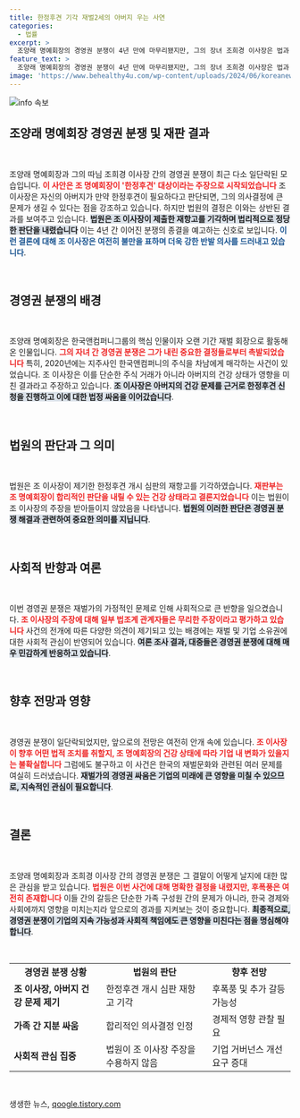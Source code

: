 ```yaml
---
title: 한정후견 기각 재벌2세의 아버지 우는 사연
categories:
  - 법률
excerpt: >
  조양래 명예회장의 경영권 분쟁이 4년 만에 마무리됐지만, 그의 장녀 조희경 이사장은 법과 진실에 대한 반발을 멈추지 않고 있습니다. 그녀는 아버지의 건강 상태 문제를 주장하며, 은폐된 비밀들이 드러날 날을 기다리고 있습니다. 클릭해 이 복잡한 이야기를 알아보세요!
feature_text: >
  조양래 명예회장의 경영권 분쟁이 4년 만에 마무리됐지만, 그의 장녀 조희경 이사장은 법과 진실에 대한 반발을 멈추지 않고 있습니다. 그녀는 아버지의 건강 상태 문제를 주장하며, 은폐된 비밀들이 드러날 날을 기다리고 있습니다. 클릭해 이 복잡한 이야기를 알아보세요!
image: 'https://www.behealthy4u.com/wp-content/uploads/2024/06/koreanews.jpg'
---
```


<p><img src="https://www.behealthy4u.com/wp-content/uploads/2024/06/koreanews.jpg" alt="info 속보" /></p>

<h2 data-ke-size="size26">조양래 명예회장 경영권 분쟁 및 재판 결과</h2>

<p data-ke-size="size16">&nbsp;</p>

<p>조양래 명예회장과 그의 따님 조희경 이사장 간의 경영권 분쟁이 최근 다소 일단락된 모습입니다. <b><span style="color: #ee2323;">이 사안은 조 명예회장이 '한정후견' 대상이라는 주장으로 시작되었습니다</span></b> 조 이사장은 자신의 아버지가 만약 한정후견이 필요하다고 판단되면, 그의 의사결정에 큰 문제가 생길 수 있다는 점을 강조하고 있습니다. 하지만 법원의 결정은 이와는 상반된 결과를 보여주고 있습니다. <b><span style="background-color: #21538527;">법원은 조 이사장이 제출한 재항고를 기각하며 법리적으로 정당한 판단을 내렸습니다</span></b> 이는 4년 간 이어진 분쟁의 종결을 예고하는 신호로 보입니다. <b><span style="color: #1a5490;">이런 결론에 대해 조 이사장은 여전히 불만을 표하며 더욱 강한 반발 의사를 드러내고 있습니다</span></b>.</p>

<p data-ke-size="size16">&nbsp;</p>

<h2 data-ke-size="size26">경영권 분쟁의 배경</h2>

<p data-ke-size="size16">&nbsp;</p>

<p>조양래 명예회장은 한국앤컴퍼니그룹의 핵심 인물이자 오랜 기간 재벌 회장으로 활동해온 인물입니다. <b><span style="color: #ee2323;">그의 자녀 간 경영권 분쟁은 그가 내린 중요한 결정들로부터 촉발되었습니다</span></b> 특히, 2020년에는 지주사인 한국앤컴퍼니의 주식을 차남에게 매각하는 사건이 있었습니다. 조 이사장은 이를 단순한 주식 거래가 아니라 아버지의 건강 상태가 영향을 미친 결과라고 주장하고 있습니다. <b><span style="background-color: #21538527;">조 이사장은 아버지의 건강 문제를 근거로 한정후견 신청을 진행하고 이에 대한 법정 싸움을 이어갔습니다</span></b>.</p>

<p data-ke-size="size16">&nbsp;</p>

<h2 data-ke-size="size26">법원의 판단과 그 의미</h2>

<p data-ke-size="size16">&nbsp;</p>

<p>법원은 조 이사장이 제기한 한정후견 개시 심판의 재항고를 기각하였습니다. <b><span style="color: #ee2323;">재판부는 조 명예회장이 합리적인 판단을 내릴 수 있는 건강 상태라고 결론지었습니다</span></b> 이는 법원이 조 이사장의 주장을 받아들이지 않았음을 나타냅니다. <b><span style="background-color: #21538527;">법원의 이러한 판단은 경영권 분쟁 해결과 관련하여 중요한 의미를 지닙니다</span></b>.</p>

<p data-ke-size="size16">&nbsp;</p>

<h2 data-ke-size="size26">사회적 반향과 여론</h2>

<p data-ke-size="size16">&nbsp;</p>

<p>이번 경영권 분쟁은 재벌가의 가정적인 문제로 인해 사회적으로 큰 반향을 일으켰습니다. <b><span style="color: #ee2323;">조 이사장의 주장에 대해 일부 법조계 관계자들은 무리한 주장이라고 평가하고 있습니다</span></b> 사건의 전개에 따른 다양한 의견이 제기되고 있는 배경에는 재벌 및 기업 소유권에 대한 사회적 관심이 반영되어 있습니다. <b><span style="background-color: #21538527;">여론 조사 결과, 대중들은 경영권 분쟁에 대해 매우 민감하게 반응하고 있습니다</span></b>.</p>

<p data-ke-size="size16">&nbsp;</p>

<h2 data-ke-size="size26">향후 전망과 영향</h2>

<p data-ke-size="size16">&nbsp;</p>

<p>경영권 분쟁이 일단락되었지만, 앞으로의 전망은 여전히 안개 속에 있습니다. <b><span style="color: #ee2323;">조 이사장이 향후 어떤 법적 조치를 취할지, 조 명예회장의 건강 상태에 따라 기업 내 변화가 있을지는 불확실합니다</span></b> 그럼에도 불구하고 이 사건은 한국의 재벌문화와 관련된 여러 문제를 여실히 드러냈습니다. <b><span style="background-color: #21538527;">재벌가의 경영권 싸움은 기업의 미래에 큰 영향을 미칠 수 있으므로, 지속적인 관심이 필요합니다</span></b>.</p>

<p data-ke-size="size16">&nbsp;</p>

<h2 data-ke-size="size26">결론</h2>

<p data-ke-size="size16">&nbsp;</p>

<p>조양래 명예회장과 조희경 이사장 간의 경영권 분쟁은 그 결말이 어떻게 날지에 대한 많은 관심을 받고 있습니다. <b><span style="color: #ee2323;">법원은 이번 사건에 대해 명확한 결정을 내렸지만, 후폭풍은 여전히 존재합니다</span></b> 이들 간의 갈등은 단순한 가족 구성원 간의 문제가 아니라, 한국 경제와 사회에까지 영향을 미치는지라 앞으로의 경과를 지켜보는 것이 중요합니다. <b><span style="background-color: #21538527;">최종적으로, 경영권 분쟁이 기업의 지속 가능성과 사회적 책임에도 큰 영향을 미친다는 점을 명심해야 합니다</span></b>.</p>

<p data-ke-size="size16">&nbsp;</p>

<table style="border-collapse: collapse; width: 100%;">
<tr>
<td style="text-align: center; height: 30px;"><b>경영권 분쟁 상황</b></td>
<td style="text-align: center; height: 30px;"><b>법원의 판단</b></td>
<td style="text-align: center; height: 30px;"><b>향후 전망</b></td>
</tr>
<tr>
<td style="height: 30px;"><b>조 이사장, 아버지 건강 문제 제기</b></td>
<td style="height: 30px;">한정후견 개시 심판 재항고 기각</td>
<td style="height: 30px;">후폭풍 및 추가 갈등 가능성</td>
</tr>
<tr>
<td style="height: 30px;"><b>가족 간 지분 싸움</b></td>
<td style="height: 30px;">합리적인 의사결정 인정</td>
<td style="height: 30px;">경제적 영향 관찰 필요</td>
</tr>
<tr>
<td style="height: 30px;"><b>사회적 관심 집중</b></td>
<td style="height: 30px;">법원이 조 이사장 주장을 수용하지 않음</td>
<td style="height: 30px;">기업 거버넌스 개선 요구 증대</td>
</tr>
</table>

<p data-ke-size="size16">&nbsp;</p>
생생한 뉴스, <a href="https://qoogle.tistory.com" rel="dofollow">qoogle.tistory.com</a>


